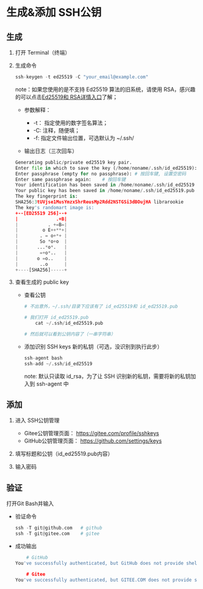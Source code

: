 # 生成&添加 SSH公钥

## 生成

1. 打开 Terminal（终端）

2. 生成命令

    ```python
    ssh-keygen -t ed25519 -C "your_email@example.com"
    ```

    note：如果您使用的是不支持 Ed25519 算法的旧系统，请使用 RSA，感兴趣的可以点击[Ed25519和 RSA详情入口](https://www.cnblogs.com/librarookie/p/15389876.html "RSA，DSA，ECDSA，EdDSA和Ed25519的区别")了解；

    * 参数解释：
      * -t： 指定使用的数字签名算法；
      * -C: 注释，随便填；
      * -f: 指定文件输出位置，可选默认为 ~/.ssh/

    * 输出日志（三次回车）

    ```python
    Generating public/private ed25519 key pair.
    Enter file in which to save the key (/home/noname/.ssh/id_ed25519):     # 按回车键, 接受默认文件位置
    Enter passphrase (empty for no passphrase): # 按回车键, 设置空密码
    Enter same passphrase again:    # 按回车键
    Your identification has been saved in /home/noname/.ssh/id_ed25519
    Your public key has been saved in /home/noname/.ssh/id_ed25519.pub
    The key fingerprint is:
    SHA256:3tUVjse1MusYmzxShrReusMp2Rdd2NSTGSi3dBOujHA librarookie
    The key's randomart image is:
    +--[ED25519 256]--+
    |              .+B|
    |           . +=B=|
    |         o E++**+|
    |        . = o+*+ |
    |        So *o+o  |
    |       ...*o*.   |
    |        =+o*..   |
    |       o =o..    |
    |        ..o      |
    +----[SHA256]-----+
    ```

3. 查看生成的 public key

    * 查看公钥

        ```python
        # 不出意外，~/.ssh/目录下应该有了 id_ed25519和 id_ed25519.pub

        # 我们打开 id_ed25519.pub
            cat ~/.ssh/id_ed25519.pub
        
        # 然后就可以看到公钥内容了（一串字符串）
        ```

    * 添加识别 SSH keys 新的私钥（可选，没识别到执行此步）

        ```python
        ssh-agent bash
        ssh-add ~/.ssh/id_ed25519
        ```

        note: 默认只读取 id_rsa，为了让 SSH 识别新的私钥，需要将新的私钥加入到 ssh-agent 中

## 添加

1. 进入 SSH公钥管理
    * Gitee公钥管理页面： <https://gitee.com/profile/sshkeys>
    * GitHub公钥管理页面： <https://github.com/settings/keys>

2. 填写标题和公钥（id_ed25519.pub内容）

3. 输入密码

## 验证

打开Git Bash并输入

* 验证命令

    ```python
    ssh -T git@github.com   # github
    ssh -T git@gitee.com    # gitee
    ```

* 成功输出

    ```python
        # GitHub
    You've successfully authenticated, but GitHub does not provide shell access.

        # Gitee
    You've successfully authenticated, but GITEE.COM does not provide shell access. 
    ```
